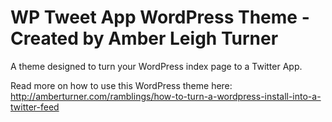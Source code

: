 WP Tweet App WordPress Theme - Created by Amber Leigh Turner
============

A theme designed to turn your WordPress index page to a Twitter App.

Read more on how to use this WordPress theme here: http://amberturner.com/ramblings/how-to-turn-a-wordpress-install-into-a-twitter-feed
